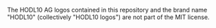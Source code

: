 The HODL10 AG logos contained in this repository and the brand name "HODL10"
(collectively "HODL10 logos") are not part of the MIT license.
